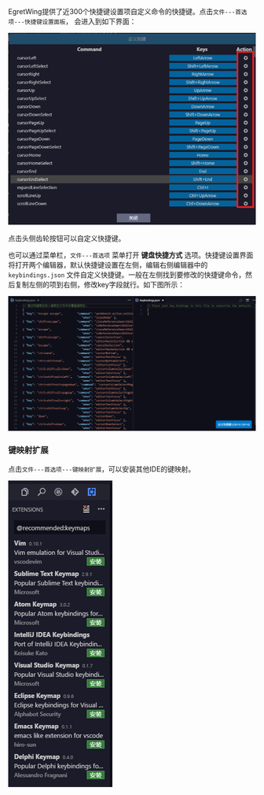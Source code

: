 
EgretWing提供了近300个快捷键设置项自定义命令的快捷键。点击`文件---首选项---快捷键设置面板`，
会进入到如下界面：

![](1.png)

点击头侧齿轮按钮可以自定义快捷键。

也可以通过菜单栏，`文件---首选项` 菜单打开 **键盘快捷方式** 选项。快捷键设置界面将打开两个编辑器，默认快捷键设置在左侧，编辑右侧编辑器中的 `keybindings.json` 文件自定义快捷键。一般在左侧找到要修改的快捷键命令，然后复制左侧的项到右侧，修改key字段就行。如下图所示：

![](2.png)

### 键映射扩展

点击`文件---首选项---键映射扩展`，可以安装其他IDE的键映射。

![](3.png)